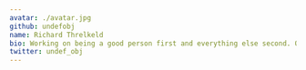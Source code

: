 ```yaml
---
avatar: ./avatar.jpg
github: undefobj
name: Richard Threlkeld
bio: Working on being a good person first and everything else second. Opinions my own.
twitter: undef_obj
---
```

